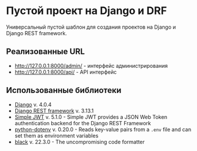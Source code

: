 # Пустой проект на Django и DRF

Универсальный пустой шаблон для создания проектов на Django и Django REST framework.

## Реализованные URL

- <http://127.0.0.1:8000/admin/> - интерфейс администрирования
- <http://127.0.0.1:8000/api/> - API интерфейс

## Использованные библиотеки

- [Django](https://www.djangoproject.com/) v. 4.0.4
- [Django REST framework](https://www.django-rest-framework.org/) v. 3.13.1
- [Simple JWT](https://django-rest-framework-simplejwt.readthedocs.io/en/latest/) v. 5.1.0 - Simple JWT provides a JSON Web Token authentication backend for the Django REST Framework
- [python-dotenv](https://pypi.org/project/python-dotenv/) v. 0.20.0 - Reads key-value pairs from a `.env` file and can set them as environment variables
- [black](https://black.readthedocs.io/en/stable/) v. 22.3.0 - The uncompromising code formatter
 